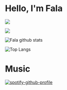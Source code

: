 # Hello, I'm Fala

[![](https://img.shields.io/badge/-@falasyam-%231DA1F2?style=flat-square&logo=twitter&logoColor=ffffff)](https://twitter.com/falasyam)

[![](https://img.shields.io/website?color=0ab9e6&style=flat-square&up_message=Soon&url=https%3A%2F%2Ffalasyam.my.id)](https://falasyam.my.id)






  ![Fala github stats](https://github-readme-stats.vercel.app/api?username=falasyam&show_icons=true)

  

  ![Top Langs](https://github-readme-stats.vercel.app/api/top-langs/?username=falasyam&layout=compact)



# Music

[![spotify-github-profile](https://spotify-github-profile.vercel.app/api/view?uid=dm2z2ncmfyz4cewbykljhaw5n&cover_image=true)](https://spotify-github-profile.vercel.app/api/view?uid=dm2z2ncmfyz4cewbykljhaw5n&redirect=true)

<!--
**falasyam/falasyam** is a ✨ _special_ ✨ repository because its `README.md` (this file) appears on your GitHub profile.

Here are some ideas to get you started:

- 🔭 I’m currently working on ...
- 🌱 I’m currently learning ...
- 👯 I’m looking to collaborate on ...
- 🤔 I’m looking for help with ...
- 💬 Ask me about ...
- 📫 How to reach me: ...
- 😄 Pronouns: ...
- ⚡ Fun fact: ...
-->
